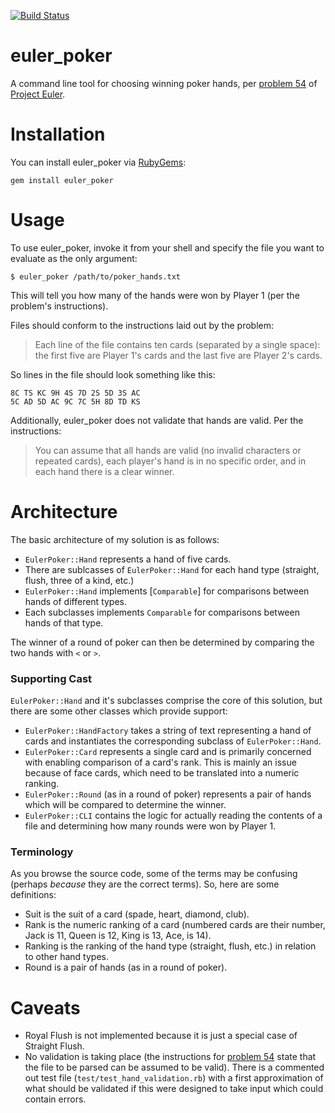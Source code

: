 [![Build Status](https://travis-ci.org/toasterlovin/euler_poker.svg?branch=master)](https://travis-ci.org/toasterlovin/euler_poker)

# euler_poker

A command line tool for choosing winning poker hands, per [problem 54] of
[Project Euler].

[problem 54]: https://projecteuler.net/problem=54
[Project Euler]: https://projecteuler.net

# Installation

You can install euler_poker via [RubyGems]:

```
gem install euler_poker
```

[RubyGems]: https://rubygems.org

# Usage

To use euler_poker, invoke it from your shell and specify the file you want to
evaluate as the only argument:

```
$ euler_poker /path/to/poker_hands.txt
```

This will tell you how many of the hands were won by Player 1 (per the problem's
instructions).

Files should conform to the instructions laid out by the problem:

> Each line of the file contains ten cards (separated by a single space): the
> first five are Player 1's cards and the last five are Player 2's cards.

So lines in the file should look something like this:

```
8C TS KC 9H 4S 7D 2S 5D 3S AC
5C AD 5D AC 9C 7C 5H 8D TD KS
```

Additionally, euler_poker does not validate that hands are valid. Per the
instructions:

> You can assume that all hands are valid (no invalid characters or repeated
> cards), each player's hand is in no specific order, and in each hand there is
> a clear winner.

# Architecture

The basic architecture of my solution is as follows:

- `EulerPoker::Hand` represents a hand of five cards.
- There are sublcasses of `EulerPoker::Hand` for each hand type (straight,
  flush, three of a kind, etc.)
- `EulerPoker::Hand` implements [`Comparable`] for comparisons between hands
  of different types.
- Each subclasses implements `Comparable` for comparisons between hands of that
  type.

The winner of a round of poker can then be determined by comparing the two hands
with `<` or `>`.

### Supporting Cast

`EulerPoker::Hand` and it's subclasses comprise the core of this solution, but
there are some other classes which provide support:

- `EulerPoker::HandFactory` takes a string of text representing a hand of cards
  and instantiates the corresponding subclass of `EulerPoker::Hand`.
- `EulerPoker::Card` represents a single card and is primarily concerned with
  enabling comparison of a card's rank. This is mainly an issue because of face
  cards, which need to be translated into a numeric ranking.
- `EulerPoker::Round` (as in a round of poker) represents a pair of hands which
  will be compared to determine the winner.
- `EulerPoker::CLI` contains the logic for actually reading the contents of a
  file and determining how many rounds were won by Player 1.

### Terminology

As you browse the source code, some of the terms may be confusing (perhaps
_because_ they are the correct terms). So, here are some definitions:

- Suit is the suit of a card (spade, heart, diamond, club).
- Rank is the numeric ranking of a card (numbered cards are their number, Jack
  is 11, Queen is 12, King is 13, Ace, is 14).
- Ranking is the ranking of the hand type (straight, flush, etc.) in relation
  to other hand types.
- Round is a pair of hands (as in a round of poker).

[Comparable]: https://ruby-doc.org/core-2.4.0/Comparable.html

# Caveats

- Royal Flush is not implemented because it is just a special case of Straight
  Flush.
- No validation is taking place (the instructions for [problem 54] state that
  the file to be parsed can be assumed to be valid). There is a commented out
  test file (`test/test_hand_validation.rb`) with a first approximation of what
  should be validated if this were designed to take input which could contain
  errors.
